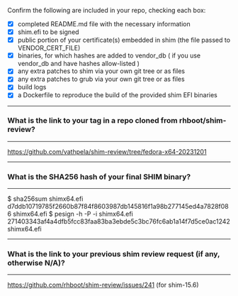 Confirm the following are included in your repo, checking each box:

 - [x] completed README.md file with the necessary information
 - [x] shim.efi to be signed
 - [x] public portion of your certificate(s) embedded in shim (the file passed to VENDOR_CERT_FILE)
 - [x] binaries, for which hashes are added to vendor_db ( if you use vendor_db and have hashes allow-listed )
 - [x] any extra patches to shim via your own git tree or as files
 - [x] any extra patches to grub via your own git tree or as files
 - [x] build logs
 - [x] a Dockerfile to reproduce the build of the provided shim EFI binaries

*******************************************************************************
### What is the link to your tag in a repo cloned from rhboot/shim-review?
*******************************************************************************
https://github.com/vathpela/shim-review/tree/fedora-x64-20231201

*******************************************************************************
### What is the SHA256 hash of your final SHIM binary?
*******************************************************************************
$ sha256sum shimx64.efi
d7ddb10719785f2660b87f84f8603987db145816f1a98b277145ed4a7828f086  shimx64.efi
$ pesign -h -P -i shimx64.efi
271403343af4a4dfb5fcc83faa83ba3ebde5c3bc76fc6ab1a14f7d5ce0ac1242 shimx64.efi

*******************************************************************************
### What is the link to your previous shim review request (if any, otherwise N/A)?
*******************************************************************************
https://github.com/rhboot/shim-review/issues/241 (for shim-15.6)

